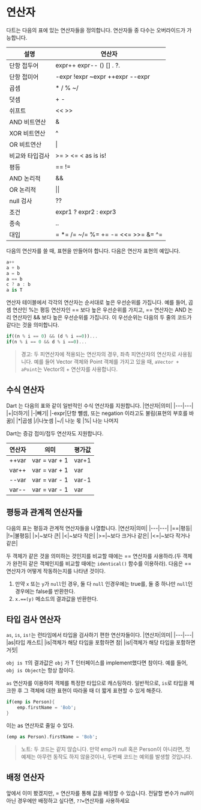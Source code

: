 # 연산자

다트는 다음의 표에 있는 연산자들을 정의합니다. 연산자들 중 다수는 오버라이드가 가능합니다.

|설명|연산자|
|---|---|
|단항 접두어| expr++ expr-- () [] . ?.|
|단항 접미어| -expr !expr ~expr ++expr --expr|
|곱셈| * / % ~/|
|덧셈| + -|
|쉬프트| << >>|
|AND 비트연산| & |
|XOR 비트연산| ^ |
|OR 비트연산| \| |
|비교와 타입검사| >= > <= < as is is!|
|평등| == !=|
|AND 논리적| &&|
|OR 논리적| \|\| |
|null 검사| ??|
|조건|expr1 ? expr2 : expr3|
|종속| ..|
|대입| = *= /= ~/= %= += -= <<= >>= &= ^= |= ??= |

다음의 연산자를 쓸 때, 표현을 만들어야 합니다. 다음은 연산자 표현의 예입니다.

```dart
a++
a + b
a = b
a == b
c ? a : b
a is T
```

연산자 테이블에서 각각의 연산자는 순서대로 높은 우선순위를 가집니다. 예를 들어, 곱셈 연산인 %는 평등 연산자인 == 보다 높은 우선순위를 가지고, == 연산자는 AND 논리 연산자인 && 보다 높은 우선순위를 가집니다. 이 우선순위는 다음의 두 줄의 코드가 같다는 것을 의미합니다.

```dart
if((n % i == 0) && (d % i ==0))...
if(n % i == 0 && d % i ==0)...
```

> 경고: 두 피연산자에 적용되는 연산자의 경우, 좌측 피연산자의 연산자로 사용됩니다. 예를 들어 Vector 객체와 Point 객체를 가지고 있을 때, `aVector + aPoint`는 Vector의 + 연산자를 사용합니다.

## 수식 연산자

Dart 는 다음의 표와 같이 일반적인 수식 연산자를 지원합니다.
|연산자|의미|
|---|---|
|+|더하기|
|-|빼기|
|-expr|단항 뺄셈, 또는 negation 이라고도 불림(표현의 부호를 바꿈)|
|*|곱셈
|/|나눗셈
|~/| 나눈 몫
|%| 나눈 나머지

Dart는 증감 접미/접두 연산자도 지원합니다.

|연산자|의미|평가값
|---|---|---|
|++var| var = var + 1|var+1
|var++| var = var + 1|var
|--var| var = var - 1|var-1
|var--| var = var - 1|var|

## 평등과 관계적 연산자들

다음의 표는 평등과 관계적 연산자들을 나열합니다.
|연산자|의미|
|---|---|
|==|평등|
|!=|불평등|
|>|~보다 큰|
|<|~보다 작은|
|>=|~보다 크거나 같은|
|<=|~보다 작거나 같은|

두 객체가 같은 것을 의미하는 것인지를 비교할 때에는 == 연산자를 사용하라.(두 객체가 완전히 같은 객체인지를 비교할 때에는 `identical()` 함수를 이용하라). 다음은 == 연산자가 어떻게 작동하는지를 나타낸 것이다.

1. 만약 `x` 또는 `y`가 `null`인 경우, 둘 다 `null` 인경우에는 true를, 둘 중 하나만 `null`인 경우에는 false를 반환한다.
2. `x.==(y)` 메소드의 결과값을 반환한다.

## 타입 검사 연산자

`as`, `is`, `is!`는 런타임에서 타입을 검사하기 편한 연산자들이다.
|연산자|의미|
|---|---|
|as|타입 캐스트|
|is|객체가 해당 타입을 포함하면 참|
|is!|객체가 해당 타입을 포함하면 거짓|

`obj is T`의 결과값은 `obj` 가 T 인터페이스를 implement했다면 참이다. 예를 들어, `obj is Object`는 항상 참이다.

`as` 연산자를 이용하여 객체를 특정한 타입으로 캐스팅하라. 일반적으로, `is`로 타입을 체크한 후 그 객체에 대한 표현이 따라올 때 더 짧게 표현할 수 있게 해준다.

```dart
if(emp is Person){
    emp.firstName = 'Bob';
}
```
이는 as 연산자로 줄일 수 있다.
```dart
(emp as Person).firstName = 'Bob';
```
>노트: 두 코드는 같지 않습니다. 만약 emp가 null 혹은 Person이 아니라면, 첫 예제는 아무런 동작도 하지 않을것이나, 두번째 코드는 예외를 발생할 것입니다.

## 배정 연산자

앞에서 이미 봤겠지만, = 연산자를 통해 값을 배정할 수 있습니다. 전달할 변수가 null이 아닌 경우에만 배정하고 싶다면, `??=`연산자를 사용하세요
